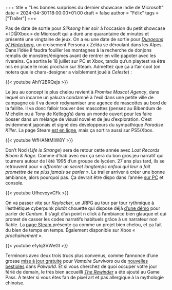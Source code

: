 +++
title = "Les bonnes surprises du dernier showcase indie de Microsoft"
date = 2024-04-30T18:00:00+01:00
draft = false
author = "Félix"
tags = ["Trailer"]
+++ 

Pas de date de sortie pour *Silksong* hier soir à l’occasion du petit showcase « ID@Xbox » de Microsoft qui a duré une quarantaine de minutes et présenté une vingtaine de jeux. On a eu une date de sortie pour *[Dungeons of Hinterberg](https://store.steampowered.com/app/1983260/Dungeons_of_Hinterberg/)*, un croisement Persona x Zelda se déroulant dans les Alpes. Dans l’idée il faudra fouiller les montagnes à la recherche de donjons remplis de monstres/énigmes avant de rentrer en ville papoter avec les riverains. Ça sortira le 18 juillet sur PC et Xbox, tandis qu’un playtest va être mis en place le mois prochain sur Steam. Admettez que ça a l’air cool (on notera que le chara-designer a visiblement joué à *Celeste*) :

{{< youtube AhiY2BRQejs >}}

Le jeu au concept le plus chelou revient à *Promise Mascot Agency*, dans lequel on incarne un yakuza condamné à l'exil dans une petite ville de campagne où il va devoir redynamiser une agence de mascottes au bord de la faillite. Il va donc falloir trouver des mascottes (pensez au Bibendum de Michelin ou à Tony de Kellogg’s) dans un monde ouvert pour les faire bosser dans un mélange de visual novel et de jeu d’exploration. C’est évidemment japonais et signé des développeurs du sympathique *Paradise Killer*. La page Steam [est en ligne](https://store.steampowered.com/app/2585830/Promise_Mascot_Agency/), mais ça sortira aussi sur PS5/Xbox.

{{< youtube WfHANtMIW8Y >}}

Don’t Nod (*Life is Strange*) sera de retour cette année avec *Lost Records Bloom & Rage*. Comme d’hab avec eux ça sera du bon gros jeu narratif qui tournera autour de l’été 1995 d’un groupe de lycéen. 27 ans plus tard, ils se retrouvent pour « *affronter un secret longtemps enfoui qui leur a fait promettre de ne plus jamais se parler* ». Le trailer arriver à créer une bonne ambiance, alors pourquoi pas. Ça devrait être dispo dans l’année [sur PC](https://store.steampowered.com/app/1902960/Lost_Records_Bloom__Rage/) et console.

{{< youtube UfhcvoyvCFk >}}


On va passer vite sur *Keylocker*, un JRPG au tour par tour rythmique à l’esthétique cyberpunk plutôt chouette qui dispose déjà [d’une démo](https://store.steampowered.com/app/1325040/Keylocker__Turn_Based_Cyberpunk_Action/) pour parler de *Centum*. Il s’agit d’un point n click à l’ambiance bien glauque et qui promet de casser les codes narratifs habituels grâce à un narrateur non fiable. La [page Steam ](https://store.steampowered.com/app/2625550/Centum/)présente ça comme un projet bien chelou, et ça fait du bien de temps en temps. Également disponible sur Xbox « *prochainement* ».

{{< youtube efylq3VWeGI >}}

Terminons avec deux trois trucs plus convenus, comme l’annonce d’une grosse [mise à jour gratuite](https://www.youtube.com/watch?v=Tgn_XyvtOro) pour *Vampire Survivors* ou de [nouvelles bestioles](https://www.youtube.com/watch?v=imfpYNpA_mE) dans *Palworld*. Et si vous cherchez de quoi occuper votre jour férié de demain, le très bien accueilli *[The Rewinder](https://store.steampowered.com/app/1161170/The_Rewinder/)* a été ajouté au Game Pass. À tester si vous êtes fan de pixel art et pas allergique à la mythologie chinoise.
